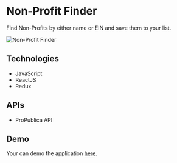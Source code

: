 # Non-Profit Finder

Find Non-Profits by either name or EIN and save them to your list.

<img src="https://www.dropbox.com/s/ppw1hhy4g3baza0/Screen%20Shot%202019-10-22%20at%209.07.06%20AM.png?raw=1" title="FindIt" alt="Non-Profit Finder">

## Technologies

+ JavaScript
+ ReactJS
+ Redux

## APIs

+ ProPublica API


## Demo

Your can demo the application <a href="https://non-profit-findit.herokuapp.com/" target="_blank">here</a>. 

